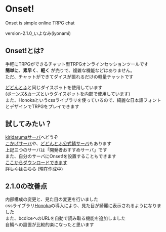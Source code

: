 # Onset!

Onset is simple online TRPG chat

version-2.1.0_いよなみ(iyonami)  

## Onset!とは?  
手軽にTRPGができるチャット型TRPGオンラインセッションツールです  
__簡単に__、__素早く__、__軽く__ が売りで、複雑な機能などはありません。  
ただ、チャットができてダイスが振れるだけの軽量チャットです  
  
[どどんとふ](https://github.com/torgtaitai/DodontoF)と同じダイスボットを使用しています  
([ボーンズ&カーズ](https://github.com/torgtaitai/bcdice)というダイスボットを内部で使用しています)  
また、Honokaというcssライブラリを使っているので、綺麗な日本語フォントとデザインでTRPGをプレイできます  
  
## 試してみたい？  
[kiridarumaサーバ](https://onset.kiridaruma.net)へどうぞ  
[こかげサーバ](https://cokage.works/onset/)や、[どどんとふ公式鯖サーバ](http://www2.taruki.com/Onset/)もあります  
上記三つのサーバは「開発者おすすめサーバ」です  
また、自分のサーバにOnset!を設置することもできます  
[ここからダウンロードできます](http://dl.kiridaruma.net/Onset/2.1.0/Onset2.1.0.zip)  
~~詳しくはこちら~~ (現在作成中)
  
## 2.1.0の改善点  
内部構成の変更と、見た目の変更を行いました  
cssライブラリ[Honoka](http://honokak.osaka/)の導入により、見た目が綺麗に表示されるようになりました  
また、bcdiceへのURLを自動で読み取る機能を追加しました  
自鯖への設置が比較的楽になったと思います  
  
